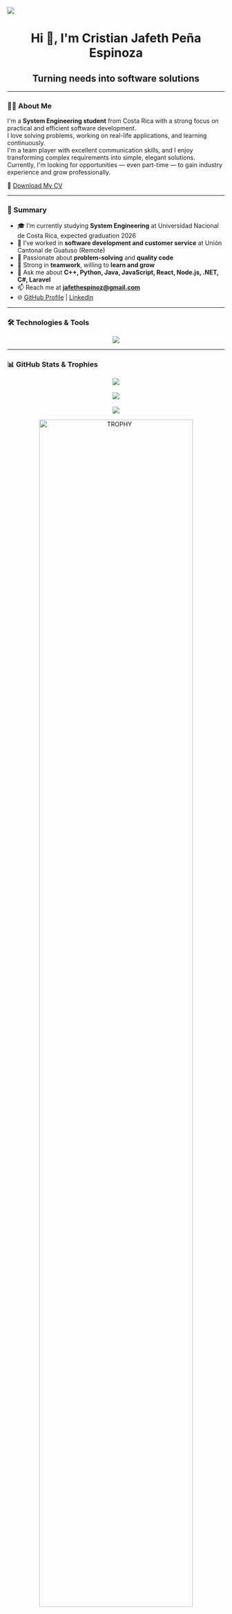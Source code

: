 <!--horizontal divider(gradiant)-->
<img src="https://user-images.githubusercontent.com/73097560/115834477-dbab4500-a447-11eb-908a-139a6edaec5c.gif">

<h1 align="center">Hi 👋, I'm Cristian Jafeth Peña Espinoza</h1>

<h2 align="center">Turning needs into software solutions</h2>

---

### 👨‍💻 About Me

I'm a **System Engineering student** from Costa Rica with a strong focus on practical and efficient software development.  
I love solving problems, working on real-life applications, and learning continuously.  
I'm a team player with excellent communication skills, and I enjoy transforming complex requirements into simple, elegant solutions.  
Currently, I'm looking for opportunities — even part-time — to gain industry experience and grow professionally.

📄 [Download My CV](https://github.com/Jafeth1110/Jafeth1110/raw/main/Cristian_Jafeth_Peña_Espinoza_Curriculum.pdf)

---

### 📘 Summary

- 🎓 I’m currently studying **System Engineering** at Universidad Nacional de Costa Rica, expected graduation 2026  
- 💼 I’ve worked in **software development and customer service** at Unión Cantonal de Guatuso (Remote)  
- 🧠 Passionate about **problem-solving** and **quality code**  
- 🤝 Strong in **teamwork**, willing to **learn and grow**  
- 💬 Ask me about **C++, Python, Java, JavaScript, React, Node.js, .NET, C#, Laravel**  
- 📫 Reach me at **jafethespinoz@gmail.com**  
- 🌐 [GitHub Profile](https://github.com/Jafeth1110) | [LinkedIn](https://www.linkedin.com/in/cristian-jafeth-pe%C3%B1a-espinoza-75ba78292/)

---

### 🛠️ Technologies & Tools

<p align="center">
  <a href="https://skillicons.dev">
    <img src="https://skillicons.dev/icons?i=cpp,java,py,cs,dotnet,js,ts,react,angular,nodejs,laravel,php,html,css,bootstrap,firebase,mysql,sqlite,git,github,linux,vscode,postman,docker,azure,androidstudio" />
  </a>
</p>

---

### 📊 GitHub Stats & Trophies

<p align="center">
  <img src="https://github-readme-stats.vercel.app/api?username=Jafeth1110&theme=dark&show_icons=true&count_private=true" />
  <br><br>
  <img src="https://github-readme-streak-stats.herokuapp.com/?user=Jafeth1110&theme=dark&hide_border=false" />
  <br><br>
  <img src="https://github-readme-stats.anuraghazra1.vercel.app/api/top-langs/?username=Jafeth1110&theme=dark&hide_border=false&no-bg=true&no-frame=true&langs_count=10"/>
</p>

<div align="center">
  <a href="https://github.com/ryo-ma/github-profile-trophy">
    <img width="84%" src="https://github-profile-trophy.vercel.app/?username=Jafeth1110&theme=radical&row=1&column=7&margin-h=15&margin-w=5&no-bg=true" alt="TROPHY" />
  </a>
</div>

---

### 🤝 Connect With Me

<p align="center">
  <a href="https://www.linkedin.com/in/cristian-jafeth-pe%C3%B1a-espinoza-75ba78292/" target="_blank">
    <img src="https://user-images.githubusercontent.com/88904952/234979284-68c11d7f-1acc-4f0c-ac78-044e1037d7b0.png" alt="LinkedIn" height="50" width="50" />
  </a>
  <a href="https://github.com/Jafeth1110" target="_blank">
    <img src="https://user-images.githubusercontent.com/88904952/234982627-019fd336-6248-453c-9b05-97c13fd1d207.png" alt="GitHub" height="50" width="50" />
  </a>
  <a href="mailto:jafethespinoz@gmail.com" target="_blank">
    <img src="https://upload.wikimedia.org/wikipedia/commons/4/4e/Gmail_Icon.png" alt="Gmail" height="50" width="50" />
  </a>
  <a href="https://www.instagram.com/jafeth1110/" target="_blank">
    <img src="https://user-images.githubusercontent.com/88904952/234981169-2dd1e58f-4b7e-468c-8213-034ba62156c3.png" alt="Instagram" height="50" width="50" />
  </a>
</p>

---

<img src="https://user-images.githubusercontent.com/73097560/115834477-dbab4500-a447-11eb-908a-139a6edaec5c.gif">

<p align="center">Credit: Cristian Jafeth Peña Espinoza • Last updated: July 2025</p>
